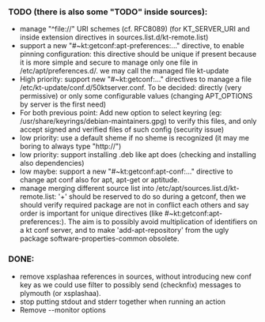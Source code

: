 
### TODO (there is also some "TODO" inside sources):

* manage "^file://" URI schemes (cf. RFC8089) (for KT_SERVER_URI and inside extension directives in sources.list.d/kt-remote.list)
* support a new "#~kt:getconf:apt-preferences:..." directive, to enable pinning configuration:
    this directive should be unique if present because it is more simple and secure to manage only one file in /etc/apt/preferences.d/.
    we may call the managed file kt-update
* High priority: support new "#~kt:getconf:..." directives to manage a file /etc/kt-update/conf.d/50ktserver.conf.
    To be decided: directly (very permissive) or only some configurable values (changing APT_OPTIONS by server is the first need)
* For both previous point: Add new option to select keyring (eg: /usr/share/keyrings/debian-maintainers.gpg) to verify this files, and only accept signed and verified files of such config (security issue)
* low priority: use a default sheme if no sheme is recognized (it may me boring to always type "http://")
* low priority: support installing .deb like apt does (checking and installing also dependencies)
* low maybe: support a new "#~kt:getconf:apt-conf:..." directive to change apt conf also for apt, apt-get or aptitude.
* manage merging different source list into /etc/apt/sources.list.d/kt-remote.list:
   '+' should be reserved to do so during a getconf, then we should verify required package are not in conflict each others
    and say order is important for unique directives (like #~kt:getconf:apt-preferences:).
    The aim is to possibly avoid multiplication of identifiers on a kt conf server, and to make 'add-apt-repository' from the ugly package software-properties-common obsolete.


### DONE:

* remove xsplashaa references in sources, without introducing new conf key as we could use filter to possibly send (checknfix) messages to plymouth (or xsplashaa).
* stop putting stdout and stderr together when running an action
* Remove --monitor options
